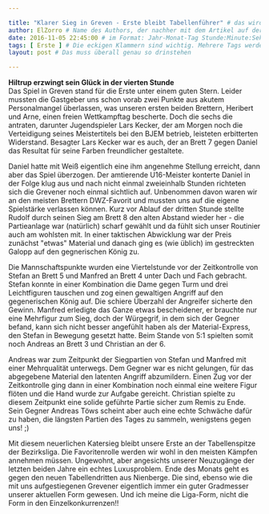 ```yaml
---

title: "Klarer Sieg in Greven - Erste bleibt Tabellenführer" # das wird der Titel der Seite, am besten in Anführungszeichen (z.B. wenn er Sonderzeichen enthält)
author: ElZorro # Name des Authors, der nachher mit dem Artikel auf der Seite angezeigt wird; das ist unabhängig vom github-Benutzernamen
date: 2016-11-05 22:45:00 # im Format: Jahr-Monat-Tag Stunde:Minute:Sekunde, die Uhrzeit ist optional
tags: [ Erste ] # Die eckigen Klammern sind wichtig. Mehrere Tags werden durch Kommas separiert
layout: post # Das muss überall genau so drinstehen

---
```

**Hiltrup erzwingt sein Glück in der vierten Stunde**  
Das Spiel in Greven stand für die Erste unter einem guten Stern. Leider mussten die Gastgeber uns schon vorab zwei Punkte aus akutem Personalmangel überlassen, was unseren ersten beiden Brettern, Heribert und Arne, einen freien Wettkampftag bescherte. Doch die sechs die antraten, darunter Jugendspieler Lars Kecker, der am Morgen noch die Verteidigung seines Meistertitels bei den BJEM betrieb, leisteten erbitterten Widerstand. Besagter Lars Kecker war es auch, der an Brett 7 gegen Daniel das Resultat für seine Farben freundlicher gestaltete.
<!-- continue -->
Daniel hatte mit Weiß eigentlich eine ihm angenehme Stellung erreicht, dann aber das Spiel überzogen. Der amtierende U16-Meister konterte Daniel in der Folge klug aus und nach nicht einmal zweieinhalb Stunden richteten sich die Grevener noch einmal sichtlich auf. Unbenommen davon waren wir an den meisten Brettern DWZ-Favorit und mussten uns auf die eigene Spielstärke verlassen können. Kurz vor Ablauf der dritten Stunde stellte Rudolf durch seinen Sieg am Brett 8 den alten Abstand wieder her - die Partieanlage war (natürlich) scharf gewählt und da fühlt sich unser Routinier auch am wohlsten mit. In einer taktischen Abwicklung war der Preis zunächst "etwas" Material und danach ging es (wie üblich) im gestreckten Galopp auf den gegnerischen König zu.

Die Mannschaftspunkte wurden eine Viertelstunde vor der Zeitkontrolle von Stefan an Brett 5 und Manfred an Brett 4 unter Dach und Fach gebracht. Stefan konnte in einer Kombination die Dame gegen Turm und drei Leichtfiguren tauschen und zog einen gewaltigen Angriff auf den gegenerischen König auf. Die schiere Überzahl der Angreifer sicherte den Gewinn. Manfred erledigte das Ganze etwas bescheidener, er brauchte nur eine Mehrfigur zum Sieg, doch der Würgegrif, in dem sich der Gegner befand, kann sich nicht besser angefühlt haben als der Material-Express, den Stefan in Bewegung gesetzt hatte. Beim Stande von 5:1 spielten somit noch Andreas an Brett 3 und Christian an der 6.

Andreas war zum Zeitpunkt der Siegpartien von Stefan und Manfred mit einer Mehrqualität unterwegs. Dem Gegner war es nicht gelungen, für das abgegebene Material den latenten Angriff abzumildern. Einen Zug vor der Zeitkontrolle ging dann in einer Kombination noch einmal eine weitere Figur flöten und die Hand wurde zur Aufgabe gereicht. Christian spielte zu diesem Zeitpunkt eine solide geführte Partie sicher zum Remis zu Ende. Sein Gegner Andreas Töws scheint aber auch eine echte Schwäche dafür zu haben, die längsten Partien des Tages zu sammeln, wenigstens gegen uns! ;)

Mit diesem neuerlichen Katersieg bleibt unsere Erste an der Tabellenspitze der Bezirksliga. Die Favoritenrolle werden wir wohl in den meisten Kämpfen annehmen müssen. Ungewohnt, aber angesichts unserer Neuzugänge der letzten beiden Jahre ein echtes Luxusproblem. Ende des Monats geht es gegen den neuen Tabellendritten aus Nienberge. Die sind, ebenso wie die mit uns aufgestiegenen Grevener eigentlich immer ein guter Gradmesser unserer aktuellen Form gewesen. Und ich  meine die Liga-Form, nicht die Form in den Einzelkonkurrenzen!!
